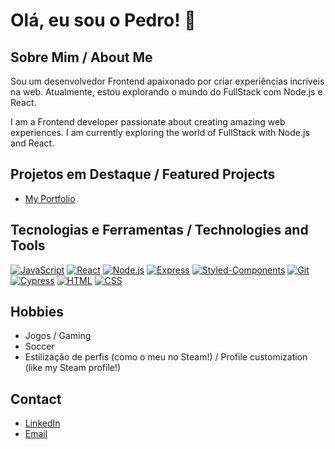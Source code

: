 # Olá, eu sou o Pedro! 👋

## Sobre Mim / About Me

Sou um desenvolvedor Frontend apaixonado por criar experiências incríveis na web. Atualmente, estou explorando o mundo do FullStack com Node.js e React.

I am a Frontend developer passionate about creating amazing web experiences. I am currently exploring the world of FullStack with Node.js and React.

## Projetos em Destaque / Featured Projects

- [My Portfolio](https://pedro-portfolio-pi.vercel.app/)

## Tecnologias e Ferramentas / Technologies and Tools

[![JavaScript](https://img.shields.io/badge/-JavaScript-black?style=flat-square&logo=javascript)](https://developer.mozilla.org/en-US/docs/Web/JavaScript)
[![React](https://img.shields.io/badge/-React-black?style=flat-square&logo=react)](https://reactjs.org/)
[![Node.js](https://img.shields.io/badge/-Node.js-black?style=flat-square&logo=node.js)](https://nodejs.org/)
[![Express](https://img.shields.io/badge/-Express-black?style=flat-square&logo=express)](https://expressjs.com/)
[![Styled-Components](https://img.shields.io/badge/-Styled--Components-black?style=flat-square&logo=styled-components)](https://styled-components.com/)
[![Git](https://img.shields.io/badge/-Git-black?style=flat-square&logo=git)](https://git-scm.com/)
[![Cypress](https://img.shields.io/badge/-Cypress-black?style=flat-square&logo=cypress)](https://www.cypress.io/)
[![HTML](https://img.shields.io/badge/-HTML5-black?style=flat-square&logo=html5)](https://developer.mozilla.org/en-US/docs/Web/HTML)
[![CSS](https://img.shields.io/badge/-CSS3-black?style=flat-square&logo=css3)](https://developer.mozilla.org/en-US/docs/Web/CSS)


## Hobbies 

- Jogos / Gaming
- Soccer
- Estilização de perfis (como o meu no Steam!) / Profile customization (like my Steam profile!)

## Contact 

- [LinkedIn](https://www.linkedin.com/in/pedro-cafe/)
- [Email](pedrofreitasph49@gmail.com )


